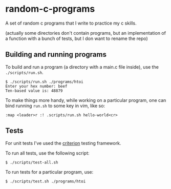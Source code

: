 # random-c-programs

A set of random c programs that I write to practice my c skills.

(actually some directories don't contain programs, but an implementation of a
function with a bunch of tests, but I don want to rename the repo)

## Building and running programs

To build and run a program (a directory with a main.c file inside), use the
`./scripts/run.sh`.

```
$ ./scripts/run.sh ./programs/htoi
Enter your hex number: beef
Ten-based value is: 48879
```

To make things more handy, while working on a particular program, one can bind
running `run.sh` to some key in vim, like so:

```
:map <leader>r :! .scripts/run.sh hello-world<cr>
```

## Tests

For unit tests I've used the
[criterion](https://github.com/Snaipe/Criterion/tree/bleeding) testing
framework.

To run all tests, use the following script:
```
$ ./scripts/test-all.sh
```

To run tests for a particular program, use:
```
$ ./scripts/test.sh ./programs/htoi
```
